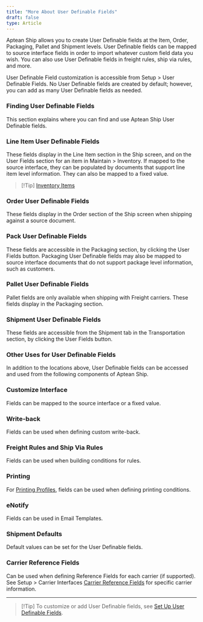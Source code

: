 ```yaml
---
title: "More About User Definable Fields"
draft: false
type: Article
---
```


Aptean Ship allows you to create User Definable fields at the Item, Order, Packaging, Pallet and Shipment levels. User Definable fields can be mapped to source interface fields in order to import whatever custom field data you wish. You can also use User Definable fields in freight rules, ship via rules, and more.

User Definable Field customization is accessible from Setup > User Definable Fields. No User Definable fields are created by default; however, you can add as many User Definable fields as needed.
### Finding User Definable Fields


This section explains where you can find and use Aptean Ship User Definable fields.
### Line Item User Definable Fields


These fields display in the Line Item section in the Ship screen, and on the User Fields section for an item in Maintain > Inventory. If mapped to the source interface, they can be populated by documents that support line item level information. They can also be mapped to a fixed value.

>[!Tip] [Inventory Items](inventory-items.md)
### Order User Definable Fields


These fields display in the Order section of the Ship screen when shipping against a source document.
### Pack User Definable Fields


These fields are accessible in the Packaging section, by clicking the User Fields button.
Packaging User Definable fields may also be mapped to source interface documents that do not support package level information, such as customers.
### Pallet User Definable Fields


Pallet fields are only available when shipping with Freight carriers. These fields display in the Packaging section.
### Shipment User Definable Fields


These fields are accessible from the Shipment tab in the Transportation section, by clicking the User Fields button.
### Other Uses for User Definable Fields


In addition to the locations above, User Definable fields can be accessed and used
from the following components of Aptean Ship.
### Customize Interface


Fields can be mapped to the source interface or a fixed value.
### Write-back


Fields can be used when defining custom write-back.
### Freight Rules and Ship Via Rules


Fields can be used when building conditions for rules.
### Printing


For [Printing Profiles](printing-profiles.md), fields can be used when defining printing conditions.
### eNotify


Fields can be used in Email Templates.
### Shipment Defaults


Default values can be set for the User Definable fields.
### Carrier Reference Fields


Can be used when defining Reference Fields for each carrier (if supported). See Setup > Carrier Interfaces [Carrier Reference Fields](carrier-reference-fields.md) for specific carrier information.

---

>[!Tip] To customize or add User Definable fields, see [Set Up User Definable Fields](set-up-user-definable-fields.md).

